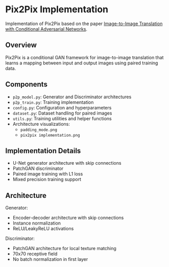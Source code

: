 # Pix2Pix Implementation

Implementation of Pix2Pix based on the paper [Image-to-Image Translation with Conditional Adversarial Networks](https://arxiv.org/abs/1611.07004).

## Overview

Pix2Pix is a conditional GAN framework for image-to-image translation that learns a mapping between input and output images using paired training data.

## Components

- `p2p_model.py`: Generator and Discriminator architectures
- `p2p_train.py`: Training implementation
- `config.py`: Configuration and hyperparameters
- `dataset.py`: Dataset handling for paired images
- `utils.py`: Training utilities and helper functions
- Architecture visualizations:
  - `padding_mode.png`
  - `pix2pix implementation.png`

## Implementation Details

- U-Net generator architecture with skip connections
- PatchGAN discriminator
- Paired image training with L1 loss
- Mixed precision training support

## Architecture

Generator:
- Encoder-decoder architecture with skip connections
- Instance normalization
- ReLU/LeakyReLU activations

Discriminator:
- PatchGAN architecture for local texture matching
- 70x70 receptive field
- No batch normalization in first layer